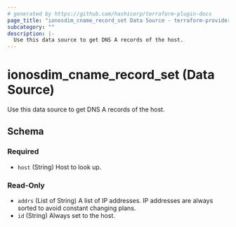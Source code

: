```yaml
---
# generated by https://github.com/hashicorp/terraform-plugin-docs
page_title: "ionosdim_cname_record_set Data Source - terraform-provider-ionosdim"
subcategory: ""
description: |-
  Use this data source to get DNS A records of the host.
---
```


# ionosdim_cname_record_set (Data Source)

Use this data source to get DNS A records of the host.



<!-- schema generated by tfplugindocs -->
## Schema

### Required

- `host` (String) Host to look up.

### Read-Only

- `addrs` (List of String) A list of IP addresses. IP addresses are always sorted to avoid constant changing plans.
- `id` (String) Always set to the host.
